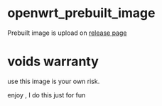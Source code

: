 # openwrt_prebuilt_image

Prebuilt image is upload on [release page](https://github.com/ChalesYu/openwrt_prebuilt_image/releases)

# voids warranty
use this image is your own risk.




enjoy , I do this just for fun
